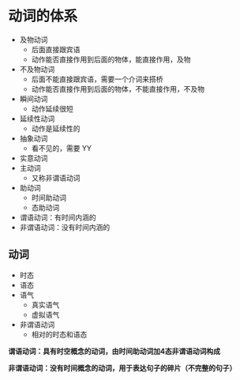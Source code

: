 # 动词的体系

* 及物动词
  * 后面直接跟宾语
  * 动作能否直接作用到后面的物体，能直接作用，及物
* 不及物动词
  * 后面不能直接跟宾语，需要一个介词来搭桥
  * 动作能否直接作用到后面的物体，不能直接作用，不及物
* 瞬间动词
  * 动作延续很短
* 延续性动词
  * 动作是延续性的
* 抽象动词
  * 看不见的，需要 YY
* 实意动词
* 主动词
  * 又称非谓语动词
* 助动词
  * 时间助动词
  * 态助动词
* 谓语动词：有时间内涵的
* 非谓语动词：没有时间内涵的



## 动词

* 时态
* 语态
* 语气
  * 真实语气
  * 虚拟语气
* 非谓语动词
  * 相对的时态和语态

**谓语动词：具有时空概念的动词，由时间助动词加4态非谓语动词构成**

**非谓语动词：没有时间概念的动词，用于表达句子的碎片（不完整的句子）**



